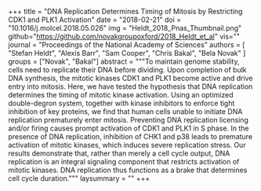 +++
title = "DNA Replication Determines Timing of Mitosis by Restricting CDK1 and PLK1 Activation"
date = "2018-02-21"
doi = "10.1016/j.molcel.2018.05.026"
img = "Heldt_2018_Pnas_Thumbnail.png"
github="https://github.com/novakgroupoxford/2018_Heldt_et_al"
vis=""
journal = "Proceedings of the National Academy of Sciences"
authors = [
  "Stefan Heldt",
  "Alexis Barr",
  "Sam Cooper",
  "Chris Bakal",
  "Bela Novak"
]
groups = ["Novak", "Bakal"]
abstract = """To maintain genome stability, cells need to replicate their DNA before dividing. Upon completion of bulk DNA 
              synthesis, the mitotic kinases CDK1 and PLK1 become active and drive entry into mitosis. Here, we have tested 
              the hypothesis that DNA replication determines the timing of mitotic kinase activation. Using an optimized 
              double-degron system, together with kinase inhibitors to enforce tight inhibition of key proteins, we find that 
              human cells unable to initiate DNA replication prematurely enter mitosis. Preventing DNA replication licensing 
              and/or firing causes prompt activation of CDK1 and PLK1 in S phase. In the presence of DNA replication, inhibition 
              of CHK1 and p38 leads to premature activation of mitotic kinases, which induces severe replication stress. 
              Our results demonstrate that, rather than merely a cell cycle output, DNA replication is an integral signaling 
              component that restricts activation of mitotic kinases. DNA replication thus functions as a brake that determines 
              cell cycle duration."""
laysummary = ""
+++
